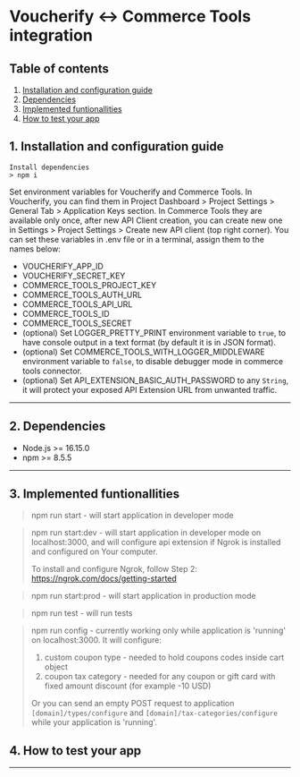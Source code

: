 # Voucherify <-> Commerce Tools integration

## Table of contents
1. [Installation and configuration guide](#1-installation-and-configuration-guide)
2. [Dependencies](#2-dependencies)
3. [Implemented funtionallities](#3-implemented-funtionallities)
4. [How to test your app](#4-how-to-test-your-app)

## 1. Installation and configuration guide
    Install dependencies 
    > npm i

Set environment variables for Voucherify and Commerce Tools. In Voucherify, you can find them in Project Dashboard > Project Settings > General Tab > Application Keys section. In Commerce Tools they are available only once, after new API Client creation, you can create new one in Settings > Project Settings > Create new API client (top right corner). You can set these variables in .env file or in a terminal, assign them to the names below:
- VOUCHERIFY_APP_ID
- VOUCHERIFY_SECRET_KEY
- COMMERCE_TOOLS_PROJECT_KEY
- COMMERCE_TOOLS_AUTH_URL
- COMMERCE_TOOLS_API_URL
- COMMERCE_TOOLS_ID
- COMMERCE_TOOLS_SECRET
- (optional) Set LOGGER_PRETTY_PRINT environment variable to `true`, to have console output in a text format (by default it is in JSON format).
- (optional) Set COMMERCE_TOOLS_WITH_LOGGER_MIDDLEWARE environment variable to `false`, to disable debugger mode in commerce tools connector.
- (optional) Set API_EXTENSION_BASIC_AUTH_PASSWORD to any `String`, it will protect your exposed API Extension URL from unwanted traffic.

---
## 2. Dependencies
- Node.js >= 16.15.0
- npm >= 8.5.5
---
## 3. Implemented funtionallities

>npm run start - will start application in developer mode

>npm run start:dev - will start application in developer mode on localhost:3000, and will configure api extension if Ngrok is installed and configured on Your computer. 
> 
>To install and configure Ngrok, follow Step 2:  https://ngrok.com/docs/getting-started

>npm run start:prod - will start application in production mode

>npm run test - will run tests

>npm run config - currently working only while application is 'running' on localhost:3000. It will configure:
>1. custom coupon type - needed to hold coupons codes inside cart object
>2. coupon tax category - needed for any coupon or gift card with fixed amount discount (for example -10 USD)
>
>Or you can send an empty POST request to application `[domain]/types/configure` and `[domain]/tax-categories/configure` while your application is 'running'.

## 4. How to test your app
---